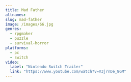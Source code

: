 ```yaml
---
title: Mad Father
altnames:
slug: mad-father
image: /images/66.jpg
genres:
  - rpgmaker
  - puzzle
  - survival-horror
platforms:
  - pc
  - switch
video:
  label: "Nintendo Switch Trailer"
  link: "https://www.youtube.com/watch?v=V3jrnDe_8GM"
---
```


